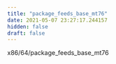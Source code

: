 ```yaml
---
title: "package_feeds_base_mt76"
date: 2021-05-07 23:27:17.244157
hidden: false
draft: false
---
```


x86/64/package_feeds_base_mt76

